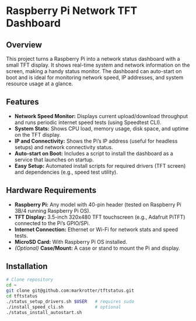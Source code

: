 # Raspberry Pi Network TFT Dashboard

## Overview
This project turns a Raspberry Pi into a network status dashboard with a small TFT display. It shows real-time system and network information on the screen, making a handy status monitor. The dashboard can auto-start on boot and is ideal for monitoring network speed, IP addresses, and system resource usage at a glance.

## Features
- **Network Speed Monitor:** Displays current upload/download throughput and runs periodic internet speed tests (using Speedtest CLI).
- **System Stats:** Shows CPU load, memory usage, disk space, and uptime on the TFT display.
- **IP and Connectivity:** Shows the Pi’s IP address (useful for headless setups) and network connectivity status.
- **Auto-start on Boot:** Includes a script to install the dashboard as a service that launches on startup.
- **Easy Setup:** Automated install scripts for required drivers (TFT screen) and dependencies (e.g., speed test utility).

## Hardware Requirements
- **Raspberry Pi:** Any model with 40-pin header (tested on Raspberry Pi 3B/4 running Raspberry Pi OS).
- **TFT Display:** 3.5-inch 320x480 TFT touchscreen (e.g., Adafruit PiTFT) connected to the Pi’s GPIO/SPi.
- **Internet Connection:** Ethernet or Wi-Fi for network stats and speed tests.
- **MicroSD Card:** With Raspberry Pi OS installed.
- *(Optional)* **Case/Mount:** A case or stand to mount the Pi and display.

## Installation
```bash
# Clone repository
cd ~
git clone git@github.com:markrotter/tftstatus.git
cd tftstatus
./status_setup_drivers.sh $USER   # requires sudo
./install_speed_cli.sh            # optional
./status_install_autostart.sh
